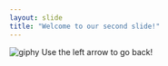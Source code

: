 ```yaml
---
layout: slide
title: "Welcome to our second slide!"
---
```

![giphy](https://user-images.githubusercontent.com/83682882/117091344-0e8dfb00-adaf-11eb-87ed-14b694185750.gif)
Use the left arrow to go back!
